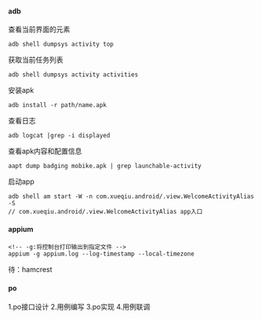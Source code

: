 #### adb
查看当前界面的元素   
```
adb shell dumpsys activity top
```
获取当前任务列表  
```
adb shell dumpsys activity activities
```
安装apk  
```
adb install -r path/name.apk
```
查看日志  
```
adb logcat |grep -i displayed
```
查看apk内容和配置信息  
```
aapt dump badging mobike.apk | grep launchable-activity
```
启动app  
```
adb shell am start -W -n com.xueqiu.android/.view.WelcomeActivityAlias -S
// com.xueqiu.android/.view.WelcomeActivityAlias app入口
```

#### appium
```
<!-- -g:将控制台打印输出到指定文件 -->
appium -g appium.log --log-timestamp --local-timezone
```

待：hamcrest

#### po
1.po接口设计
2.用例编写
3.po实现
4.用例联调